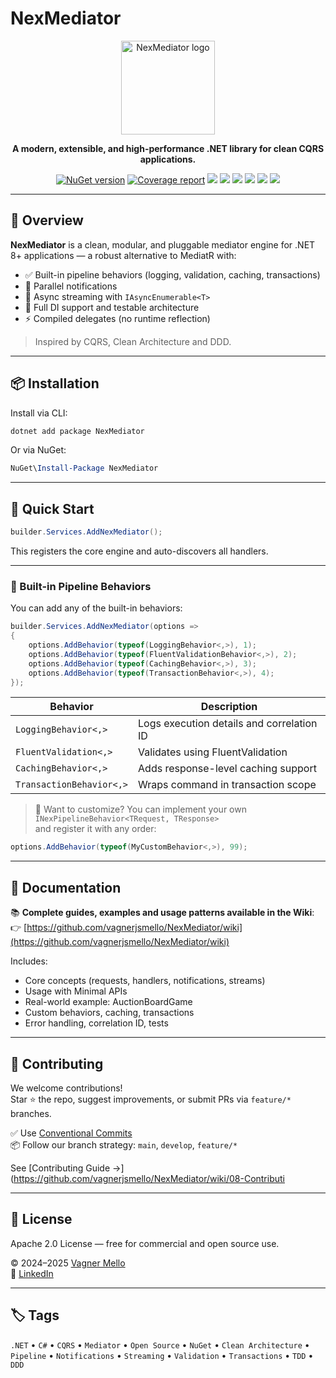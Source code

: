 # NexMediator

<p align="center">
  <img src="https://raw.githubusercontent.com/wiki/vagnerjsmello/NexMediator/assets/logo-nexmediator.png" alt="NexMediator logo" width="150" />
</p>

<p align="center"><strong>A modern, extensible, and high-performance .NET library for clean CQRS applications.</strong></p>

<p align="center">
  <a href="https://www.nuget.org/packages/NexMediator"><img src="https://img.shields.io/nuget/v/NexMediator?style=flat-square" alt="NuGet version" /></a>
  <a href="https://vagnerjsmello.github.io/NexMediator"><img src="https://img.shields.io/endpoint?url=https://vagnerjsmello.github.io/NexMediator/Summary.json&style=flat-square" alt="Coverage report" /></a>
  <img src="https://img.shields.io/badge/.NET-8.0-blueviolet?style=flat-square" />
  <img src="https://img.shields.io/badge/C%23-12.0-brightgreen?style=flat-square" />
  <img src="https://img.shields.io/badge/Pattern-CQRS-blue?style=flat-square" />
  <img src="https://img.shields.io/badge/Architecture-DDD-purple?style=flat-square" />
  <img src="https://img.shields.io/badge/Tested%20with-TDD-success?style=flat-square" />
  <img src="https://img.shields.io/badge/License-Apache%202.0-blue.svg?style=flat-square" />
</p>

---

## 📘 Overview


**NexMediator** is a clean, modular, and pluggable mediator engine for .NET 8+ applications — a robust alternative to MediatR with:

- ✅ Built-in pipeline behaviors (logging, validation, caching, transactions)
- 📣 Parallel notifications
- 📡 Async streaming with `IAsyncEnumerable<T>`
- 🧩 Full DI support and testable architecture
- ⚡ Compiled delegates (no runtime reflection)

> Inspired by CQRS, Clean Architecture and DDD.

---

## 📦 Installation

Install via CLI:

```bash
dotnet add package NexMediator
```

Or via NuGet:

```powershell
NuGet\Install-Package NexMediator
```

---

## 🚀 Quick Start

```csharp
builder.Services.AddNexMediator();
```

This registers the core engine and auto-discovers all handlers.

---

### 🧱 Built-in Pipeline Behaviors

You can add any of the built-in behaviors:

```csharp
builder.Services.AddNexMediator(options =>
{
    options.AddBehavior(typeof(LoggingBehavior<,>), 1);
    options.AddBehavior(typeof(FluentValidationBehavior<,>), 2);
    options.AddBehavior(typeof(CachingBehavior<,>), 3);
    options.AddBehavior(typeof(TransactionBehavior<,>), 4);
});
```

| Behavior                | Description                               |
|-------------------------|-------------------------------------------|
| `LoggingBehavior<,>`    | Logs execution details and correlation ID |
| `FluentValidation<,>`   | Validates using FluentValidation          |
| `CachingBehavior<,>`    | Adds response-level caching support       |
| `TransactionBehavior<,>`| Wraps command in transaction scope        |

> 🧩 Want to customize? You can implement your own `INexPipelineBehavior<TRequest, TResponse>`  
> and register it with any order:

```csharp
options.AddBehavior(typeof(MyCustomBehavior<,>), 99);
```

---

## 📖 Documentation

📚 **Complete guides, examples and usage patterns available in the Wiki**:  
👉 [https://github.com/vagnerjsmello/NexMediator/wiki](https://github.com/vagnerjsmello/NexMediator/wiki)

Includes:

- Core concepts (requests, handlers, notifications, streams)
- Usage with Minimal APIs
- Real-world example: AuctionBoardGame
- Custom behaviors, caching, transactions
- Error handling, correlation ID, tests

---

## 🤝 Contributing

We welcome contributions!  
Star ⭐ the repo, suggest improvements, or submit PRs via `feature/*` branches.

✅ Use [Conventional Commits](https://www.conventionalcommits.org)  
📦 Follow our branch strategy: `main`, `develop`, `feature/*`


See [Contributing Guide →](https://github.com/vagnerjsmello/NexMediator/wiki/08-Contributi

---

## 📄 License

Apache 2.0 License — free for commercial and open source use.

© 2024–2025 [Vagner Mello](https://github.com/vagnerjsmello)  
🔗 [LinkedIn](https://www.linkedin.com/in/vagnerjsmello)

---

## 🏷 Tags

`.NET` • `C#` • `CQRS` • `Mediator` • `Open Source` • `NuGet` • `Clean Architecture` • `Pipeline` • `Notifications` • `Streaming` • `Validation` • `Transactions` • `TDD` • `DDD`
